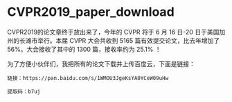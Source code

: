 # CVPR2019_paper_download

CVPR2019的论文章终于放出来了，今年的 CVPR 将于 6 月 16 日-20 日于美国加州的长滩市举行。本届 CVPR 大会共收到 5165 篇有效提交论文，比去年增加了 56%。大会接收了其中的 1300 篇，接收率约为 25.1% ！



为了方便小伙伴们，我把所有的论文下载并上传百度云，下面是链接：
    
    链接：https://pan.baidu.com/s/1WMOU3JgeKsYA0YCeW09uHw 
    
    提取码：b7uj 

